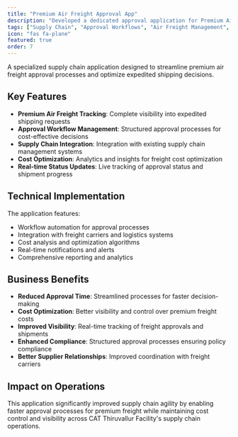 ```yaml
---
title: "Premium Air Freight Approval App"
description: "Developed a dedicated approval application for Premium Air Freight tracking and approval processes for Supply Chain operations. Implemented comprehensive workflow management for expedited shipping decisions and cost optimization across CAT Thiruvallur Facility's supply chain operations."
tags: ["Supply Chain", "Approval Workflows", "Air Freight Management", "Cost Optimization"]
icon: "fas fa-plane"
featured: true
order: 7
---
```


A specialized supply chain application designed to streamline premium air freight approval processes and optimize expedited shipping decisions.

## Key Features

- **Premium Air Freight Tracking**: Complete visibility into expedited shipping requests
- **Approval Workflow Management**: Structured approval processes for cost-effective decisions
- **Supply Chain Integration**: Integration with existing supply chain management systems
- **Cost Optimization**: Analytics and insights for freight cost optimization
- **Real-time Status Updates**: Live tracking of approval status and shipment progress

## Technical Implementation

The application features:

- Workflow automation for approval processes
- Integration with freight carriers and logistics systems
- Cost analysis and optimization algorithms
- Real-time notifications and alerts
- Comprehensive reporting and analytics

## Business Benefits

- **Reduced Approval Time**: Streamlined processes for faster decision-making
- **Cost Optimization**: Better visibility and control over premium freight costs
- **Improved Visibility**: Real-time tracking of freight approvals and shipments
- **Enhanced Compliance**: Structured approval processes ensuring policy compliance
- **Better Supplier Relationships**: Improved coordination with freight carriers

## Impact on Operations

This application significantly improved supply chain agility by enabling faster approval processes for premium freight while maintaining cost control and visibility across CAT Thiruvallur Facility's supply chain operations.
